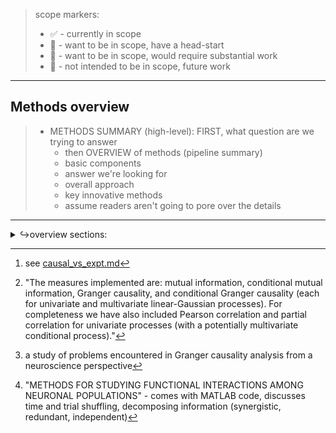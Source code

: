 > scope markers:
> - ✅ - currently in scope 
> - 💫 - want to be in scope, have a head-start
> - 🚀  - want to be in scope, would require substantial work
> - 🙈 - not intended to be in scope, future work

---
## Methods overview
>- METHODS SUMMARY (high-level): FIRST, what question are we trying to answer
>   - then OVERVIEW of methods (pipeline summary)
>   - basic components
>   - answer we're looking for
>   - overall approach
>   - key innovative methods
>   - assume readers aren't going to pore over the details


---
<details><summary>↪overview sections:</summary>

## Network simulations

<details><summary>↪outline</summary>

![](code/network_analysis/_demo_imgs/gaussian_snr_prediction_demo.png)

- contemporaneous vs lagged 💫
![](figures/whiteboard/time_unrolled_representation.png)
<details><summary>see also</summary>

![](figures/whiteboard/concept_open_loop_contemporaneous.png)
![](figures/whiteboard/concept_time_resolved.png)
</details>


- linear-gaussian v.s. spiking/rate 💫

- matrix series / matrix exponential


- parameter specification 💫
  - :rocket: heterogeneity
</details>

<details><summary>↪longer outline</summary>

> <a name='figure-gaussian'></a>
> ![](figures/misc_figure_sketches/gaussian_vs_spiking_network_eg.png)
> <details><summary>see also</summary>
> 
> ![](figures/whiteboard/signal_aggregation.jpeg)
> </details>
> ### Figure GAUSSIAN: Gaussian and spiking networks simulated in Brian2
> 🥡 **takeaway:** ??? 🚧
> 
> - all networks built on [Brian2](https://elifesciences.org/articles/47314) spiking neural network simulator 
> - (delayed) linear-gaussian network 
>   - required custom functionality to implement 
>     - [[brian_delayed_gaussian] repository ](https://github.com/awillats/brian_delayed_gaussian)
>     - allows us to understand impact of variability in simplest setting
> - spiking network 
>   - introduces additional difficulties associated with estimation based on spiking observations, nonlinearities
> 
> [^intv_type2]: see [causal_vs_expt.md](sketches_and_notation/intro-background/causal_vs_expt.md)


</details>


--- 

## Implementing interventions
<details><summary>↪ short outline</summary>

### passive
- baseline drive comes from independent, "private", noise sources

### open-loop 
- variance modulated ✅ 
- replay 💫

### closed-loop
- perfect
- emulated partial
- practical PID

<!-- ## Implementing interventions (binary?) -->

- :rocket: stimulus-conditional transfer entropy 

</details>

<details><summary>↪ long outline</summary>

> - passive observation 
> - open-loop stimulation 
>   - simulated as direct current injection
>   - but uniform across a population 
>   - ( see [Kyle Johnsen's cleosim toolbox](https://cleosim.readthedocs.io/en/latest/index.html) for more detailed simulation of stimulation )
>   - ⚠️ closed-loop replay ? ⚠️ 
> - closed-loop stimulation
>   - approaches for control 
>     - going with "model-free" PID control of output rates
>   - comparison to randomization in traditional experiment design[^intv_type2]
>   - controller stregnth
>     - gain
>     - bandwidth
>   - controller delay
>   
> - additional stimulation factors (open- & closed-loop)
>   <details><summary> ↪️ click to expand </summary>
>   
>   - **stimulus location** 
>     - single-site
>     - multi-site
>     - location relative to features of network
>       - in-degree/out-degree
>       - upstream/downstream of hypothesized connection 
>   - stimulus intensity 
>     - expected mean output rate 
>     - frequency content 
>     </details>
>     
>     
> ![](figures/misc_figure_sketches/intervention_timeseries_flat.png)

</details>

---
## Extracting circuit estimates 
<a name='figure-pipeline'></a>
![](figures/misc_figure_sketches/network_estimation_pipeline_sketch.png)

<details><summary>↪outline</summary>

### Outputs of network 
<!-- - spikes from populations of neurons  -->

### What is cross-correlation
<details><summary> see also </summary>

![](figures/whiteboard/methods_xcorr_features.jpeg)
![](figures/whiteboard/methods_circuit_xcorr_sketch.png)
![](_archive/figure4a_sketch.png)
![](figures/misc_figure_sketches/data_xcorr_gaussian.png)
</details>

### Figure PIPELINE: Process of detecting connections in a network model

</details>

<details><summary>↪longer outline</summary>

> 
> - map of techniques available for inference
  > - see ["Assessing the Significance of Directed and Multivariate Measures of Linear Dependence Between Time Series"](https://arxiv.org/pdf/2003.03887.pdf), [code](https://github.com/olivercliff/assessing-linear-dependence)[^assess] and [Unifying Pairwise Interactions in Complex Dynamics](https://arxiv.org/abs/2201.11941)
  > - bivariate v.s. multivariate 
  > - conditioning
    > - same signals past 
    > - other signals 
    > - on stimulus
  > - measures of dependence 
    > - correlation
      > - partial correlation (conditioning)
      > - time-lagged cross-correlation
    > - granger causality
    > - mutual information
    > - transfer entropy
>     
> [^assess]: "The measures implemented are: mutual information, conditional mutual information, Granger causality, and conditional Granger causality (each for univariate and multivariate linear-Gaussian processes). For completeness we have also included Pearson correlation and partial correlation for univariate processes (with a potentially multivariate conditional process)."
> 
> ### lagged cross-correlation 
> - connection to / equivalence with Granger Causality (GC)
  > - review of GC in neuro
  > - requisite assumptions
  > - limitations of GC [^GC_problems]
> - xcorr features 
  > - peak-SNR
  > - prominence 
  > - time of peak
> - window of time-lags considered for direct connections
  > - some multiple of expected synaptic delay
> 
> [^GC_problems]: a study of problems encountered in Granger causality analysis from a neuroscience perspective
> 
> ### multivariate transfer entropy (muTE)
> - advantages above usual GC approach
> 
> ### statistical testing 
> - *for muTE, handled by IDTxl*
  > - includes appropriate multiple-comparison testing
> 
> ### Quantifying successful identification
> - binary "classification" metrics
  > - accuracy, F1 score (Wang & Shanechi 2019)
  > - AUC (Pastore)
  > - Jaccard index (Lepage, Ching, and Kramer 2013)
  > - true/false positives, true/false negatives 
> - graded metrics (*not a core focus here*)
  > - distance between identified connection strength and ground-truth
    > - MSE [(Lepperod et al. 2018)](https://www.biorxiv.org/content/10.1101/463760v2)
  > - error in output reconstruction
> - *relevant "negative control" for comparison (?)*
  > - identified connectivity for random network?
  > - some shuffled data-surrogate procedure? [^FC_methods]
> - *relevant "positive control" for comparison (?)*
> 
> [^FC_methods]: "METHODS FOR STUDYING FUNCTIONAL INTERACTIONS AMONG NEURONAL POPULATIONS" - comes with MATLAB code, discusses time and trial shuffling, decomposing information (synergistic, redundant, independent)
> 

</details>

</details>
